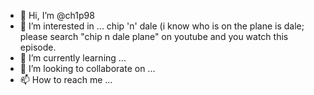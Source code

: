 - 👋 Hi, I’m @ch1p98
- 👀 I’m interested in ... chip 'n' dale (i know who is on the plane is dale; please search "chip n dale plane" on youtube and you watch this episode.
- 🌱 I’m currently learning ... 
- 💞️ I’m looking to collaborate on ...
- 📫 How to reach me ...

<!---
ch1p98/ch1p98 is a ✨ special ✨ repository because its `README.md` (this file) appears on your GitHub profile.
You can click the Preview link to take a look at your changes.
--->

